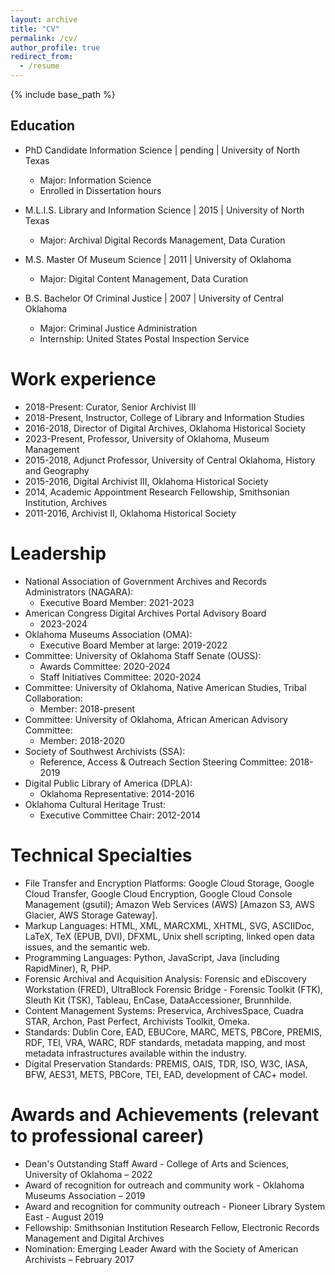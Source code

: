 ```yaml
---
layout: archive
title: "CV"
permalink: /cv/
author_profile: true
redirect_from:
  - /resume
---
```


{% include base_path %}

## Education

* PhD Candidate Information Science | pending | University of North Texas
    * Major: Information Science
    * Enrolled in Dissertation hours

* M.L.I.S. Library and Information Science | 2015 | University of North Texas
    * Major: Archival Digital Records Management, Data Curation

* M.S. Master Of Museum Science | 2011 | University of Oklahoma
    * Major: Digital Content Management, Data Curation

* B.S. Bachelor Of Criminal Justice | 2007 | University of Central Oklahoma
    * Major: Criminal Justice Administration
    * Internship: United States Postal Inspection Service

Work experience
======
* 2018-Present: Curator, Senior Archivist III
* 2018-Present, Instructor, College of Library and Information Studies
* 2016-2018, Director of Digital Archives, Oklahoma Historical Society
* 2023-Present, Professor, University of Oklahoma, Museum Management
* 2015-2018, Adjunct Professor, University of Central Oklahoma, History and Geography
* 2015-2016, Digital Archivist III, Oklahoma Historical Society
* 2014, Academic Appointment Research Fellowship, Smithsonian Institution, Archives
* 2011-2016, Archivist II, Oklahoma Historical Society
  
Leadership
======
* National Association of Government Archives and Records Administrators (NAGARA):
    * Executive Board Member: 2021-2023
* American Congress Digital Archives Portal Advisory Board
    * 2023-2024
* Oklahoma Museums Association (OMA):
    * Executive Board Member at large: 2019-2022
* Committee: University of Oklahoma Staff Senate (OUSS):
    * Awards Committee: 2020-2024
    * Staff Initiatives Committee: 2020-2024
* Committee: University of Oklahoma, Native American Studies, Tribal Collaboration:
    * Member: 2018-present
* Committee: University of Oklahoma, African American Advisory Committee:
    * Member: 2018-2020
* Society of Southwest Archivists (SSA):
    * Reference, Access & Outreach Section Steering Committee: 2018-2019
* Digital Public Library of America (DPLA):
    * Oklahoma Representative: 2014-2016
* Oklahoma Cultural Heritage Trust:
    * Executive Committee Chair: 2012-2014

Technical Specialties
======
* File Transfer and Encryption Platforms: Google Cloud Storage, Google Cloud Transfer, Google Cloud Encryption, Google Cloud Console Management (gsutil); Amazon Web Services (AWS) [Amazon S3, AWS Glacier, AWS Storage Gateway].
* Markup Languages: HTML, XML, MARCXML, XHTML, SVG, ASCIIDoc, LaTeX, TeX (EPUB, DVI), DFXML, Unix shell scripting, linked open data issues, and the semantic web.
* Programming Languages: Python, JavaScript, Java (including RapidMiner), R, PHP.
* Forensic Archival and Acquisition Analysis: Forensic and eDiscovery Workstation (FRED), UltraBlock Forensic Bridge - Forensic Toolkit (FTK), Sleuth Kit (TSK), Tableau, EnCase, DataAccessioner, Brunnhilde.
* Content Management Systems: Preservica, ArchivesSpace, Cuadra STAR, Archon, Past Perfect, Archivists Toolkit, Omeka.
* Standards: Dublin Core, EAD, EBUCore, MARC, METS, PBCore, PREMIS, RDF, TEI, VRA, WARC, RDF standards, metadata mapping, and most metadata infrastructures available within the industry.
* Digital Preservation Standards: PREMIS, OAIS, TDR, ISO, W3C, IASA, BFW, AES31, METS, PBCore, TEI, EAD, development of CAC+ model.

Awards and Achievements (relevant to professional career)
======
* Dean's Outstanding Staff Award - College of Arts and Sciences, University of Oklahoma – 2022
* Award of recognition for outreach and community work - Oklahoma Museums Association – 2019
* Award and recognition for community outreach - Pioneer Library System East - August 2019
* Fellowship: Smithsonian Institution Research Fellow, Electronic Records Management and Digital Archives
* Nomination: Emerging Leader Award with the Society of American Archivists – February 2017


